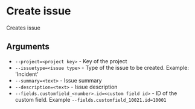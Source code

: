 # Create issue
Creates issue
## Arguments
- `--project=<project key>` - Key of the project
- `--issuetype=<issue type>` - Type of the issue to be created. Example: 'Incident'
- `--summary=<text>` - Issue summary
- `--description=<text>` - Issue description
- `--fields.customfield_<number>.id=<custom field id>` - ID of the custom field. Example `--fields.customfield_10021.id=10001`
